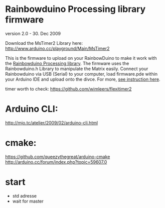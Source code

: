 # Rainbowduino Processing library  firmware

version 2.0 - 30. Dec 2009

Download the MsTimer2 Library here:
http://www.arduino.cc/playground/Main/MsTimer2

This is the firmware to upload on your RainbowDuino to make it work with the [Rainbowduino Processing library](http://rngtng.github.com/rainbowduino). The firmware uses the Rainbowduino.h Library to manipulate the Matrix easily. Connect your Rainbowduino via USB (Serial) to your computer, load firmware.pde within your Arduino IDE and upload onto the divce. For more, [see instruction here](http://www.rngtng.com/2009/06/25/rainbowduino-here-it-is-and-how-to-program-it).

timer worth to check:
https://github.com/wimleers/flexitimer2


# Arduino CLI:
http://mjo.tc/atelier/2009/02/arduino-cli.html

# cmake:
https://github.com/queezythegreat/arduino-cmake
http://arduino.cc/forum/index.php?topic=59607.0



#  start
* std adresse
* wait for master
